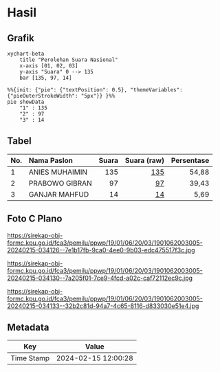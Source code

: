 # Hasil

## Grafik

```mermaid
xychart-beta
    title "Perolehan Suara Nasional"
    x-axis [01, 02, 03]
    y-axis "Suara" 0 --> 135
    bar [135, 97, 14]
```

```mermaid
%%{init: {"pie": {"textPosition": 0.5}, "themeVariables": {"pieOuterStrokeWidth": "5px"}} }%%
pie showData
    "1" : 135
    "2" : 97
    "3" : 14
```

## Tabel

| No. | Nama Paslon    | Suara | Suara (raw) | Persentase |
|:--- |:-------------- | -----:| -----------:| ----------:|
| 1   | ANIES MUHAIMIN | 135   | [135][p-1]  | 54,88      |
| 2   | PRABOWO GIBRAN | 97    | [97][p-2]   | 39,43      |
| 3   | GANJAR MAHFUD  | 14    | [14][p-3]   | 5,69       |


[p-1]: https://github.com/gigit-pemilu/pemilu-2024/blob/main/pilpres/hitung-suara/sub/19-kepulauan-bangka-belitung/sub/01-bangka/sub/06-bakam/sub/2003-dalil/sub/005-tps/sub/paslon-1.txt
[p-2]: https://github.com/gigit-pemilu/pemilu-2024/blob/main/pilpres/hitung-suara/sub/19-kepulauan-bangka-belitung/sub/01-bangka/sub/06-bakam/sub/2003-dalil/sub/005-tps/sub/paslon-2.txt
[p-3]: https://github.com/gigit-pemilu/pemilu-2024/blob/main/pilpres/hitung-suara/sub/19-kepulauan-bangka-belitung/sub/01-bangka/sub/06-bakam/sub/2003-dalil/sub/005-tps/sub/paslon-3.txt

## Foto C Plano

https://sirekap-obj-formc.kpu.go.id/fca3/pemilu/ppwp/19/01/06/20/03/1901062003005-20240215-034126--7e1b17fb-9ca0-4ee0-9b03-edc475517f3c.jpg

https://sirekap-obj-formc.kpu.go.id/fca3/pemilu/ppwp/19/01/06/20/03/1901062003005-20240215-034130--7a205f01-7ce9-4fcd-a02c-caf72112ec9c.jpg

https://sirekap-obj-formc.kpu.go.id/fca3/pemilu/ppwp/19/01/06/20/03/1901062003005-20240215-034133--32b2c81d-94a7-4c65-8116-d833030e51e4.jpg


## Metadata

| Key        | Value               |
| ---------- | ------------------- |
| Time Stamp | 2024-02-15 12:00:28 |




